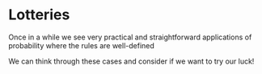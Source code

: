 # Lotteries

Once in a while we see very practical and straightforward applications of probability where the rules are well-defined

We can think through these cases and consider if we want to try our luck!
